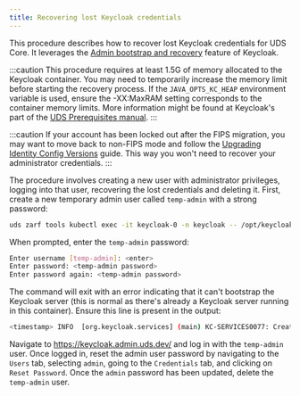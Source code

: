 ```yaml
---
title: Recovering lost Keycloak credentials
---
```


This procedure describes how to recover lost Keycloak credentials for UDS Core. It leverages the [Admin bootstrap and recovery](https://www.keycloak.org/server/bootstrap-admin-recovery) feature of Keycloak.

:::caution
This procedure requires at least 1.5G of memory allocated to the Keycloak container. You may need to temporarily increase the memory limit before starting the recovery process. If the `JAVA_OPTS_KC_HEAP` environment variable is used, ensure the -XX:MaxRAM setting corresponds to the container memory limits. More information might be found at Keycloak's part of the [UDS Prerequisites manual](/reference/uds-core/prerequisites/).
:::

:::caution
If your account has been locked out after the FIPS migration, you may want to move back to non-FIPS mode and follow the [Upgrading Identity Config Versions](https://uds.defenseunicorns.com/reference/uds-core/idam/upgrading-versions/) guide. This way you won't need to recover your administrator credentials. 
:::

The procedure involves creating a new user with administrator privileges, logging into that user, recovering the lost credentials and deleting it. First, create a new temporary admin user called `temp-admin` with a strong password:

```bash
uds zarf tools kubectl exec -it keycloak-0 -n keycloak -- /opt/keycloak/bin/kc.sh bootstrap-admin user
```

When prompted, enter the `temp-admin` password:

```bash
Enter username [temp-admin]: <enter>
Enter password: <temp-admin password>
Enter password again: <temp-admin password>
```

The command will exit with an error indicating that it can't bootstrap the Keycloak server (this is normal as there's already a Keycloak server running in this container). Ensure this line is present in the output:

```bash
<timestamp> INFO  [org.keycloak.services] (main) KC-SERVICES0077: Created temporary admin user with username temp-admin
```

Navigate to https://keycloak.admin.uds.dev/ and log in with the `temp-admin` user. Once logged in, reset the admin user password by navigating to the `Users` tab, selecting `admin`, going to the `Credentials` tab, and clicking on `Reset Password`. Once the `admin` password has been updated, delete the `temp-admin` user.
